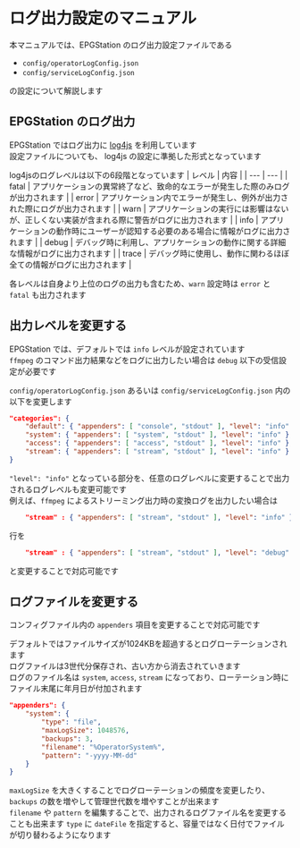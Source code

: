 ログ出力設定のマニュアル
===
本マニュアルでは、EPGStation のログ出力設定ファイルである
- `config/operatorLogConfig.json`
- `config/serviceLogConfig.json`

の設定について解説します

## EPGStation のログ出力
EPGStation ではログ出力に [log4js](https://npmjs.com/package/log4js) を利用しています  
設定ファイルについても、 log4js の設定に準拠した形式となっています

log4jsのログレベルは以下の6段階となっています
| レベル | 内容 |
| --- | --- |
| fatal | アプリケーションの異常終了など、致命的なエラーが発生した際のみログが出力されます |
| error | アプリケーション内でエラーが発生し、例外が出力された際にログが出力されます |
| warn | アプリケーションの実行には影響はないが、正しくない実装が含まれる際に警告がログに出力されます |
| info | アプリケーションの動作時にユーザーが認知する必要のある場合に情報がログに出力されます |
| debug | デバッグ時に利用し、アプリケーションの動作に関する詳細な情報がログに出力されます |
| trace | デバッグ時に使用し、動作に関わるほぼ全ての情報がログに出力されます |

各レベルは自身より上位のログの出力も含むため、`warn` 設定時は `error` と `fatal` も出力されます

## 出力レベルを変更する
EPGStation では、デフォルトでは `info` レベルが設定されています  
`ffmpeg` のコマンド出力結果などをログに出力したい場合は `debug` 以下の受信設定が必要です

`config/operatorLogConfig.json` あるいは `config/serviceLogConfig.json` 内の以下を変更します
```json
"categories": {
    "default": { "appenders": [ "console", "stdout" ], "level": "info" },
    "system": { "appenders": [ "system", "stdout" ], "level": "info" },
    "access": { "appenders": [ "access", "stdout" ], "level": "info" },
    "stream": { "appenders": [ "stream", "stdout" ], "level": "info" }
}
```

`"level": "info"` となっている部分を、任意のログレベルに変更することで出力されるログレベルも変更可能です  
例えば、`ffmpeg` によるストリーミング出力時の変換ログを出力したい場合は
```json
    "stream" : { "appenders": [ "stream", "stdout" ], "level": "info" }
```
行を
```json
    "stream" : { "appenders": [ "stream", "stdout" ], "level": "debug" }
```
と変更することで対応可能です

## ログファイルを変更する
コンフィグファイル内の `appenders` 項目を変更することで対応可能です

デフォルトではファイルサイズが1024KBを超過するとログローテーションされます  
ログファイルは3世代分保存され、古い方から消去されていきます  
ログのファイル名は `system`, `access`, `stream` になっており、ローテーション時にファイル末尾に年月日が付加されます

```json
"appenders": {
    "system": {
        "type": "file",
        "maxLogSize": 1048576,
        "backups": 3,
        "filename": "%OperatorSystem%",
        "pattern": "-yyyy-MM-dd"
    }
}
```

`maxLogSize` を大きくすることでログローテーションの頻度を変更したり、`backups` の数を増やして管理世代数を増やすことが出来ます  
`filename` や `pattern` を編集することで、出力されるログファイル名を変更することも出来ます
`type` に `dateFile` を指定すると、容量ではなく日付でファイルが切り替わるようになります  
